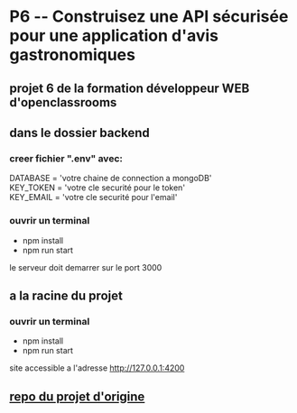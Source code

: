 # P6 -- Construisez une API sécurisée pour une application d'avis gastronomiques
## projet 6 de la formation développeur WEB d'openclassrooms

## dans le dossier backend

### creer fichier ".env" avec:
DATABASE = 'votre chaine de connection a mongoDB'  
KEY_TOKEN = 'votre cle securité pour le token'  
KEY_EMAIL = 'votre cle securité pour l'email'  

### ouvrir un terminal 
* npm install  
* npm run start  

le serveur doit demarrer sur le port 3000

## a la racine du projet

### ouvrir un terminal 
* npm install
* npm run start

site accessible a l'adresse http://127.0.0.1:4200

## <a href="https://github.com/OpenClassrooms-Student-Center/Web-Developer-P6#readme">repo du projet d'origine</a> 